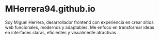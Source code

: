 # MHerrera94.github.io
Soy Miguel Herrera, desarrollador frontend con experiencia en crear sitios web funcionales, modernos y adaptables. Me enfoco en transformar ideas en interfaces claras, eficientes y visualmente atractivas
